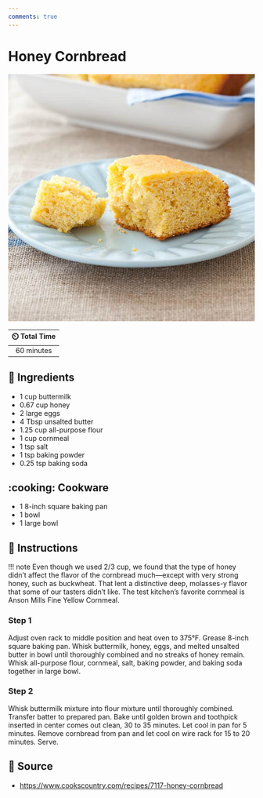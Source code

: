 ```yaml
---
comments: true
---
```

# Honey Cornbread

![Honey Cornbread](../assets/images/honey-cornbread.jpg)

| :timer_clock: Total Time |
|:-----------------------: |
| 60 minutes |

## :salt: Ingredients

- 1 cup buttermilk
- 0.67 cup honey
- 2 large eggs
- 4 Tbsp unsalted butter
- 1.25 cup all-purpose flour
- 1 cup cornmeal
- 1 tsp salt
- 1 tsp baking powder
- 0.25 tsp baking soda

## :cooking: Cookware

- 1 8-inch square baking pan
- 1 bowl
- 1 large bowl

## :pencil: Instructions

!!! note
    Even though we used 2/3 cup, we found that the type of honey didn’t affect the flavor of the cornbread much—except
    with very strong honey, such as buckwheat. That lent a distinctive deep, molasses-y flavor that some of our tasters
    didn’t like. The test kitchen’s favorite cornmeal is Anson Mills Fine Yellow Cornmeal.

### Step 1

Adjust oven rack to middle position and heat oven to 375°F. Grease 8-inch square baking pan. Whisk buttermilk, honey,
eggs, and melted unsalted butter in bowl until thoroughly combined and no streaks of honey remain. Whisk all-purpose
flour, cornmeal, salt, baking powder, and baking soda together in large bowl.

### Step 2

Whisk buttermilk mixture into flour mixture until thoroughly combined. Transfer batter to prepared pan. Bake until
golden brown and toothpick inserted in center comes out clean, 30 to 35 minutes. Let cool in pan for 5 minutes. Remove
cornbread from pan and let cool on wire rack for 15 to 20 minutes. Serve.

## :link: Source

- <https://www.cookscountry.com/recipes/7117-honey-cornbread>
